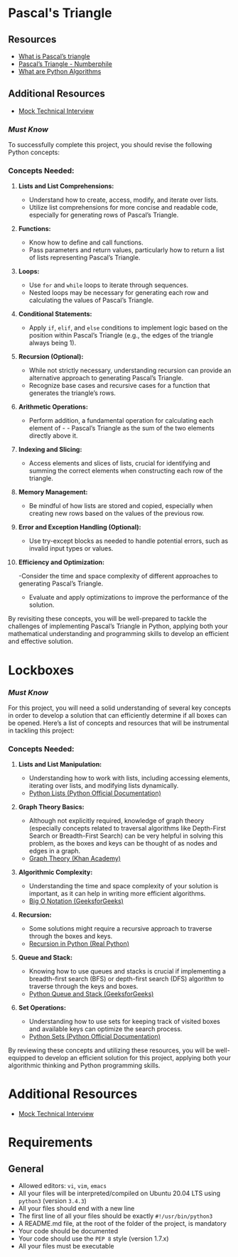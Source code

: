 # Pascal's Triangle

## Resources

- [What is Pascal’s triangle](https://intranet.alxswe.com/rltoken/F458nFkW9StJum2zPI4khg)
- [Pascal’s Triangle - Numberphile](https://intranet.alxswe.com/rltoken/XXMN2RVCCGcF5l5ZnUIv8Q)
- [What are Python Algorithms](https://intranet.alxswe.com/rltoken/q5v0xbgrVxG4Nf-fV-BW2w)

## Additional Resources

- [Mock Technical Interview](https://intranet.alxswe.com/rltoken/vKf7Spm4xxFMom3x4Jx52g)

### *Must Know*

To successfully complete this project, you should revise the following Python concepts:

### Concepts Needed:

1. **Lists and List Comprehensions:**

    - Understand how to create, access, modify, and iterate over lists.
    - Utilize list comprehensions for more concise and readable code, especially for generating rows of Pascal’s Triangle.

2. **Functions:**

    - Know how to define and call functions.
    - Pass parameters and return values, particularly how to return a list of lists representing Pascal’s Triangle.

3. **Loops:**

    - Use `for` and `while` loops to iterate through sequences.
    - Nested loops may be necessary for generating each row and calculating the values of Pascal’s Triangle.

4. **Conditional Statements:**

    - Apply `if`, `elif`, and `else` conditions to implement logic based on the position within Pascal’s Triangle (e.g., the edges of the triangle always being 1).

5. **Recursion (Optional):**

    - While not strictly necessary, understanding recursion can provide an alternative approach to generating Pascal’s Triangle.
    - Recognize base cases and recursive cases for a function that generates the triangle’s rows.

6. **Arithmetic Operations:**

    - Perform addition, a fundamental operation for calculating each element of - - Pascal’s Triangle as the sum of the two elements directly above it.

7. **Indexing and Slicing:**

    - Access elements and slices of lists, crucial for identifying and summing the correct elements when constructing each row of the triangle.

8. **Memory Management:**

    - Be mindful of how lists are stored and copied, especially when creating new rows based on the values of the previous row.

9. **Error and Exception Handling (Optional):**

    - Use try-except blocks as needed to handle potential errors, such as invalid input types or values.

10. **Efficiency and Optimization:**

    -Consider the time and space complexity of different approaches to generating Pascal’s Triangle.
    - Evaluate and apply optimizations to improve the performance of the solution.

By revisiting these concepts, you will be well-prepared to tackle the challenges of implementing Pascal’s Triangle in Python, applying both your mathematical understanding and programming skills to develop an efficient and effective solution.

# Lockboxes

### *Must Know*

For this project, you will need a solid understanding of several key concepts in order to develop a solution that can efficiently determine if all boxes can be opened. Here’s a list of concepts and resources that will be instrumental in tackling this project:

### Concepts Needed:

1. **Lists and List Manipulation:**

    - Understanding how to work with lists, including accessing elements, iterating over lists, and modifying lists dynamically.
    - [Python Lists (Python Official Documentation)](https://intranet.alxswe.com/rltoken/TtGNy9p1p1d0O5G1rdY1Aw)

2. **Graph Theory Basics:**

    - Although not explicitly required, knowledge of graph theory (especially concepts related to traversal algorithms like Depth-First Search or Breadth-First Search) can be very helpful in solving this problem, as the boxes and keys can be thought of as nodes and edges in a graph.
    - [Graph Theory (Khan Academy)](https://intranet.alxswe.com/rltoken/eVcYI8g-6nF0Na46xnRdhw)

3. **Algorithmic Complexity:**

    - Understanding the time and space complexity of your solution is important, as it can help in writing more efficient algorithms.
    - [Big O Notation (GeeksforGeeks)](https://intranet.alxswe.com/rltoken/01qym1qAJUkLrb47PvqnKg)

4. **Recursion:**

    - Some solutions might require a recursive approach to traverse through the boxes and keys.
    - [Recursion in Python (Real Python)](https://intranet.alxswe.com/rltoken/zpEuvv0l9EHohIx-HwiAAA)

5. **Queue and Stack:**

    - Knowing how to use queues and stacks is crucial if implementing a breadth-first search (BFS) or depth-first search (DFS) algorithm to traverse through the keys and boxes.
    - [Python Queue and Stack (GeeksforGeeks)](https://intranet.alxswe.com/rltoken/CQLm4RJrdwyo2DAcNCtwIA)

6. **Set Operations:**

    - Understanding how to use sets for keeping track of visited boxes and available keys can optimize the search process.
    - [Python Sets (Python Official Documentation)](https://intranet.alxswe.com/rltoken/zkmtaPqAbKyxx41kRw7ulA)

By reviewing these concepts and utilizing these resources, you will be well-equipped to develop an efficient solution for this project, applying both your algorithmic thinking and Python programming skills.

# Additional Resources

- [Mock Technical Interview](https://intranet.alxswe.com/rltoken/TJ0FJhWeEGolIqMpwBn7Pg)

# Requirements

## General
- Allowed editors: `vi`, `vim`, `emacs`
- All your files will be interpreted/compiled on Ubuntu 20.04 LTS using `python3` (version `3.4.3`)
- All your files should end with a new line
- The first line of all your files should be exactly `#!/usr/bin/python3`
- A README.md file, at the root of the folder of the project, is mandatory
- Your code should be documented
- Your code should use the `PEP 8` style (version 1.7.x)
- All your files must be executable
